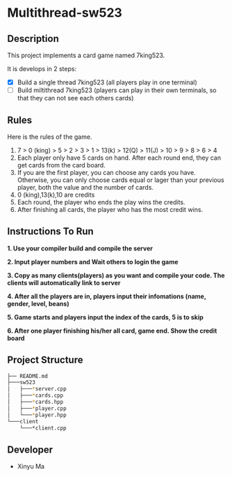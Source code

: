 # Multithread-sw523

## Description
This project implements a card game named 7king523.  

It is develops in 2 steps:
- [x] Build a single thread 7king523 (all players play in one terminal)
- [ ] Build miltithread 7king523 (players can play in their own terminals, so that they can not see each others cards)

## Rules
Here is the rules of the game.
1. 7 > 0 (king) > 5 > 2 > 3 > 1 > 13(k) > 12(Q) > 11(J) > 10 > 9 > 8 > 6 > 4
2. Each player only have 5 cards on hand. After each round end, they can get cards from the card board.
3. If you are the first player, you can choose any cards you have. Otherwise, you can only choose cards equal or lager than your previous player, both the value and the number of cards.
4. 0 (king),13(k),10 are credits
5. Each round, the player who ends the play wins the credits.
6. After finishing all cards, the player who has the most credit wins.


## Instructions To Run
**1. Use your compiler build and compile the server**

**2. Input player numbers and Wait others to login the game**  

**3. Copy as many clients(players) as you want and compile your code. The clients will automatically link to server**  

**4. After all the players are in, players input their infomations (name, gender, level, beans)**  

**5. Game starts and players input the index of the cards, 5 is to skip**  

**6. After one player finishing his/her all card, game end. Show the credit board**

## Project Structure
```bash
├── README.md
├───sw523
│   ├───*server.cpp
│   ├───*cards.cpp
│   ├───*cards.hpp
│   ├───*player.cpp
│   └───*player.hpp  
└───client
    └───*client.cpp
```


## Developer
- Xinyu Ma
